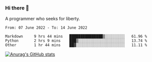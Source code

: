 ### Hi there 👋

<!--
**shejialuo/shejialuo** is a ✨ _special_ ✨ repository because its `README.md` (this file) appears on your GitHub profile.

Here are some ideas to get you started:

- 🔭 I’m currently working on ...
- 🌱 I’m currently learning ...
- 👯 I’m looking to collaborate on ...
- 🤔 I’m looking for help with ...
- 💬 Ask me about ...
- 📫 How to reach me: ...
- 😄 Pronouns: ...
- ⚡ Fun fact: ...
-->

A programmer who seeks for liberty.

<!--START_SECTION:waka-->

```text
From: 07 June 2022 - To: 14 June 2022

Markdown     9 hrs 44 mins   ███████████████▒░░░░░░░░░   61.96 %
Python       2 hrs 9 mins    ███▒░░░░░░░░░░░░░░░░░░░░░   13.74 %
Other        1 hr 44 mins    ██▓░░░░░░░░░░░░░░░░░░░░░░   11.11 %
```

<!--END_SECTION:waka-->

[![Anurag's GitHub stats](https://github-readme-stats.vercel.app/api?username=shejialuo&show_icons=true&theme=dracula)](https://github.com/anuraghazra/github-readme-stats)
